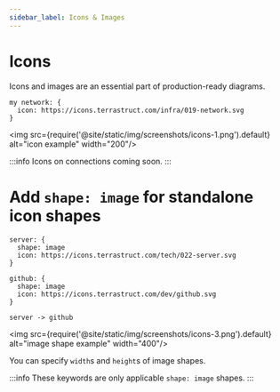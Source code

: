 ```yaml
---
sidebar_label: Icons & Images
---
```

# Icons

Icons and images are an essential part of production-ready diagrams.

```d2
my network: {
  icon: https://icons.terrastruct.com/infra/019-network.svg
}
```

<img src={require('@site/static/img/screenshots/icons-1.png').default} alt="icon example" width="200"/>

:::info
Icons on connections coming soon.
:::

# Add `shape: image` for standalone icon shapes

```d2
server: {
  shape: image
  icon: https://icons.terrastruct.com/tech/022-server.svg
}

github: {
  shape: image
  icon: https://icons.terrastruct.com/dev/github.svg
}

server -> github
```

<img src={require('@site/static/img/screenshots/icons-3.png').default} alt="image shape example" width="400"/>

You can specify `width`s and `height`s of image shapes.

:::info
These keywords are only applicable `shape: image` shapes.
:::

